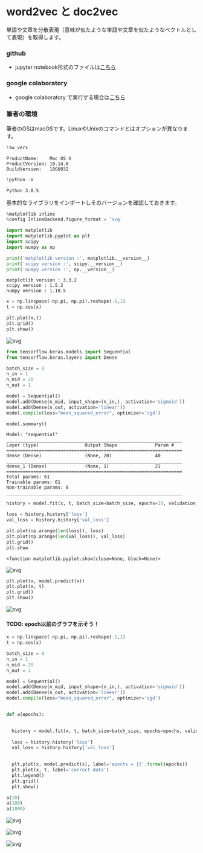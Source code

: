 # word2vec と doc2vec

単語や文章を分散表現（意味が似たような単語や文章を似たようなベクトルとして表現）を取得します。

### github
- jupyter notebook形式のファイルは[こちら](https://github.com/hiroshi0530/wa-src/blob/master/article/library/scipy/template/template_nb.ipynb)

### google colaboratory
- google colaboratory で実行する場合は[こちら](https://colab.research.google.com/github/hiroshi0530/wa-src/blob/master/article/library/scipy/template/template_nb.ipynb)

### 筆者の環境
筆者のOSはmacOSです。LinuxやUnixのコマンドとはオプションが異なります。


```python
!sw_vers
```

    ProductName:	Mac OS X
    ProductVersion:	10.14.6
    BuildVersion:	18G6032



```python
!python -V
```

    Python 3.8.5


基本的なライブラリをインポートしそのバージョンを確認しておきます。


```python
%matplotlib inline
%config InlineBackend.figure_format = 'svg'

import matplotlib
import matplotlib.pyplot as plt
import scipy
import numpy as np

print('matplotlib version :', matplotlib.__version__)
print('scipy version :', scipy.__version__)
print('numpy version :', np.__version__)
```

    matplotlib version : 3.3.2
    scipy version : 1.5.2
    numpy version : 1.18.5



```python
x = np.linspace(-np.pi, np.pi).reshape(-1,1)
t = np.cos(x)

plt.plot(x,t)
plt.grid()
plt.show()
```


    
![svg](keras_nb_files/keras_nb_5_0.svg)
    



```python
from tensorflow.keras.models import Sequential
from tensorflow.keras.layers import Dense
```


```python
batch_size = 8
n_in = 1
n_mid = 20
n_out = 1

model = Sequential()
model.add(Dense(n_mid, input_shape=(n_in,), activation='sigmoid'))
model.add(Dense(n_out, activation='linear'))
model.compile(loss="mean_squared_error", optimizer='sgd')

model.summary()

```

    Model: "sequential"
    _________________________________________________________________
    Layer (type)                 Output Shape              Param #   
    =================================================================
    dense (Dense)                (None, 20)                40        
    _________________________________________________________________
    dense_1 (Dense)              (None, 1)                 21        
    =================================================================
    Total params: 61
    Trainable params: 61
    Non-trainable params: 0
    _________________________________________________________________



```python
history = model.fit(x, t, batch_size=batch_size, epochs=10, validation_split=0.1, verbose=0)
```


```python
loss = history.history['loss']
val_loss = history.history['val_loss']
```


```python
plt.plot(np.arange(len(loss)), loss)
plt.plot(np.arange(len(val_loss)), val_loss)
plt.grid()
plt.show
```




    <function matplotlib.pyplot.show(close=None, block=None)>




    
![svg](keras_nb_files/keras_nb_10_1.svg)
    



```python
plt.plot(x, model.predict(x))
plt.plot(x, t)
plt.grid()
plt.show()
```


    
![svg](keras_nb_files/keras_nb_11_0.svg)
    


#### TODO: epoch以前のグラフを示そう！


```python
x = np.linspace(-np.pi, np.pi).reshape(-1,1)
t = np.cos(x)

batch_size = 8
n_in = 1
n_mid = 20
n_out = 1

model = Sequential()
model.add(Dense(n_mid, input_shape=(n_in,), activation='sigmoid'))
model.add(Dense(n_out, activation='linear'))
model.compile(loss="mean_squared_error", optimizer='sgd')


def a(epochs):

  
  history = model.fit(x, t, batch_size=batch_size, epochs=epochs, validation_split=0.1, verbose=0)
  
  loss = history.history['loss']
  val_loss = history.history['val_loss']

  
  plt.plot(x, model.predict(x), label='epochs = {}'.format(epochs))
  plt.plot(x, t, label='correct data')
  plt.legend()
  plt.grid()
  plt.show()
```


```python
a(10)
a(100)
a(1000)
```


    
![svg](keras_nb_files/keras_nb_14_0.svg)
    



    
![svg](keras_nb_files/keras_nb_14_1.svg)
    



    
![svg](keras_nb_files/keras_nb_14_2.svg)
    



```python

```


```python

```


```python

```
